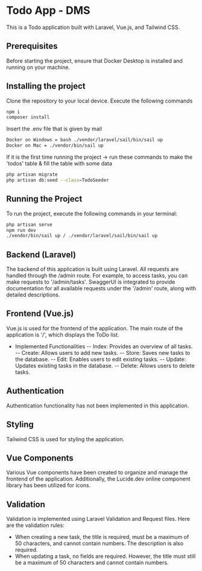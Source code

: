 # Todo App - DMS

This is a Todo application built with Laravel, Vue.js, and Tailwind CSS.

## Prerequisites

Before starting the project, ensure that Docker Desktop is installed and running on your machine.

## Installing the project

Clone the repository to your local device.
Execute the following commands
```bash
npm i
composer install
```
Insert the .env file that is given by mail
```bash
Docker on Windows = bash ./vendor/laravel/sail/bin/sail up
Docker on Mac = ./vendor/bin/sail up
```
If it is the first time running the project -> run these commands to make the 'todos' table & fill the table with some data
```bash
php artisan migrate
php artisan db:seed --class=TodoSeeder
```

## Running the Project

To run the project, execute the following commands in your terminal:

```bash
php artisan serve
npm run dev
./vendor/bin/sail up / ./vendor/laravel/sail/bin/sail up
```

## Backend (Laravel)

The backend of this application is built using Laravel.
All requests are handled through the /admin route. For example, to access tasks, you can make requests to '/admin/tasks'.
SwaggerUI is integrated to provide documentation for all available requests under the '/admin' route, along with detailed descriptions.

## Frontend (Vue.js)

Vue.js is used for the frontend of the application.
The main route of the application is '/', which displays the ToDo list.
-   Implemented Functionalities
    -- Index: Provides an overview of all tasks.
    -- Create: Allows users to add new tasks.
    -- Store: Saves new tasks to the database.
    -- Edit: Enables users to edit existing tasks.
    -- Update: Updates existing tasks in the database.
    -- Delete: Allows users to delete tasks.

## Authentication

Authentication functionality has not been implemented in this application.

## Styling

Tailwind CSS is used for styling the application.

## Vue Components

Various Vue components have been created to organize and manage the frontend of the application. Additionally, the Lucide.dev online component library has been utilized for icons.

## Validation

Validation is implemented using Laravel Validation and Request files. Here are the validation rules:
  - When creating a new task, the title is required, must be a maximum of 50 characters, and cannot contain numbers. The description is also required.
  - When updating a task, no fields are required. However, the title must still be a maximum of 50 characters and cannot contain numbers.

